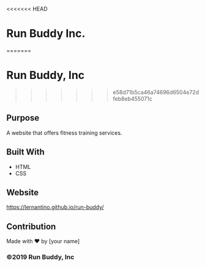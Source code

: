 <<<<<<< HEAD
# Run Buddy Inc.
=======
# Run Buddy, Inc
>>>>>>> e58d71b5ca46a74696d6504e72dfeb8eb455071c

## Purpose
A website that offers fitness training services. 

## Built With
* HTML
* CSS

## Website
https://lernantino.github.io/run-buddy/

## Contribution
Made with ❤️ by [your name]

### ©️2019 Run Buddy, Inc 
